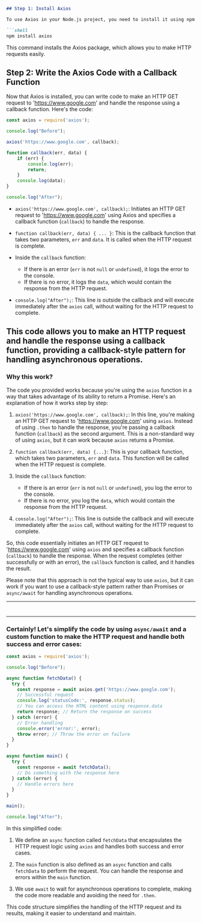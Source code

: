 

```markdown
## Step 1: Install Axios

To use Axios in your Node.js project, you need to install it using npm (Node Package Manager). Open your terminal and navigate to your project folder:

```shell
npm install axios
```

This command installs the Axios package, which allows you to make HTTP requests easily.

## Step 2: Write the Axios Code with a Callback Function

Now that Axios is installed, you can write code to make an HTTP GET request to 'https://www.google.com' and handle the response using a callback function. Here's the code:

```javascript
const axios = require('axios');

console.log("Before");

axios('https://www.google.com', callback);

function callback(err, data) {
    if (err) {
        console.log(err);
        return;
    }
    console.log(data);
}

console.log("After");
```

- `axios('https://www.google.com', callback);`: Initiates an HTTP GET request to 'https://www.google.com' using Axios and specifies a callback function (`callback`) to handle the response.

- `function callback(err, data) { ... }`: This is the callback function that takes two parameters, `err` and `data`. It is called when the HTTP request is complete.

- Inside the `callback` function:
  - If there is an error (`err` is not `null` or `undefined`), it logs the error to the console.
  - If there is no error, it logs the `data`, which would contain the response from the HTTP request.

- `console.log("After");`: This line is outside the callback and will execute immediately after the `axios` call, without waiting for the HTTP request to complete.

This code allows you to make an HTTP request and handle the response using a callback function, providing a callback-style pattern for handling asynchronous operations.
---
### Why this work?
The code you provided works because you're using the `axios` function in a way that takes advantage of its ability to return a Promise. Here's an explanation of how it works step by step:

1. `axios('https://www.google.com', callback);`: In this line, you're making an HTTP GET request to 'https://www.google.com' using `axios`. Instead of using `.then` to handle the response, you're passing a callback function (`callback`) as the second argument. This is a non-standard way of using `axios`, but it can work because `axios` returns a Promise.

2. `function callback(err, data) {...}`: This is your callback function, which takes two parameters, `err` and `data`. This function will be called when the HTTP request is complete.

3. Inside the `callback` function:
   - If there is an error (`err` is not `null` or `undefined`), you log the error to the console.
   - If there is no error, you log the `data`, which would contain the response from the HTTP request.

4. `console.log("After");`: This line is outside the callback and will execute immediately after the `axios` call, without waiting for the HTTP request to complete.

So, this code essentially initiates an HTTP GET request to 'https://www.google.com' using `axios` and specifies a callback function (`callback`) to handle the response. When the request completes (either successfully or with an error), the `callback` function is called, and it handles the result.

Please note that this approach is not the typical way to use `axios`, but it can work if you want to use a callback-style pattern rather than Promises or `async/await` for handling asynchronous operations.

---
#
----
### Certainly! Let's simplify the code by using `async/await` and a custom function to make the HTTP request and handle both success and error cases:

```javascript
const axios = require('axios');

console.log("Before");

async function fetchData() {
  try {
    const response = await axios.get('https://www.google.com');
    // Successful request
    console.log('statusCode:', response.status);
    // You can access the HTML content using response.data
    return response; // Return the response on success
  } catch (error) {
    // Error handling
    console.error('error:', error);
    throw error; // Throw the error on failure
  }
}

async function main() {
  try {
    const response = await fetchData();
    // Do something with the response here
  } catch (error) {
    // Handle errors here
  }
}

main();

console.log("After");
```

In this simplified code:

1. We define an `async` function called `fetchData` that encapsulates the HTTP request logic using `axios` and handles both success and error cases.

2. The `main` function is also defined as an `async` function and calls `fetchData` to perform the request. You can handle the response and errors within the `main` function.

3. We use `await` to wait for asynchronous operations to complete, making the code more readable and avoiding the need for `.then`.

This code structure simplifies the handling of the HTTP request and its results, making it easier to understand and maintain.
